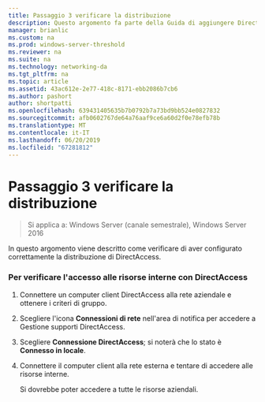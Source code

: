 ```yaml
---
title: Passaggio 3 verificare la distribuzione
description: Questo argomento fa parte della Guida di aggiungere DirectAccess a una distribuzione di accesso remoto esistente (VPN) per Windows Server 2016
manager: brianlic
ms.custom: na
ms.prod: windows-server-threshold
ms.reviewer: na
ms.suite: na
ms.technology: networking-da
ms.tgt_pltfrm: na
ms.topic: article
ms.assetid: 43ac612e-2e77-418c-8171-ebb2086b7cb6
ms.author: pashort
author: shortpatti
ms.openlocfilehash: 639431405635b7b0792b7a73bd9bb524e0827832
ms.sourcegitcommit: afb0602767de64a76aaf9ce6a60d2f0e78efb78b
ms.translationtype: MT
ms.contentlocale: it-IT
ms.lasthandoff: 06/20/2019
ms.locfileid: "67281812"
---
```

# <a name="step-3-verify-the-deployment"></a>Passaggio 3 verificare la distribuzione

>Si applica a: Windows Server (canale semestrale), Windows Server 2016

In questo argomento viene descritto come verificare di aver configurato correttamente la distribuzione di DirectAccess.  
  
### <a name="to-verify-access-to-internal-resources-through-directaccess"></a>Per verificare l'accesso alle risorse interne con DirectAccess  
  
1.  Connettere un computer client DirectAccess alla rete aziendale e ottenere i criteri di gruppo.  
  
2.  Scegliere l'icona **Connessioni di rete** nell'area di notifica per accedere a Gestione supporti DirectAccess.  
  
3.  Scegliere **Connessione DirectAccess**; si noterà che lo stato è **Connesso in locale**.  
  
4.  Connettere il computer client alla rete esterna e tentare di accedere alle risorse interne.  
  
    Si dovrebbe poter accedere a tutte le risorse aziendali.  
  


